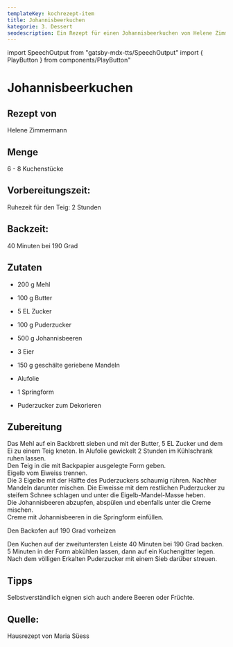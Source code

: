 ```yaml
---
templateKey: kochrezept-item
title: Johannisbeerkuchen
kategorie: 3. Dessert
seodescription: Ein Rezept für einen Johannisbeerkuchen von Helene Zimmermann
---
```

import SpeechOutput from "gatsby-mdx-tts/SpeechOutput"
import { PlayButton } from components/PlayButton"

<SpeechOutput id="kochrezept-helene-zimmermann-johannisbeerkuchen" customPlayButton={PlayButton}>

# Johannisbeerkuchen

## Rezept von

Helene Zimmermann

## Menge

6 - 8 Kuchenstücke

## Vorbereitungszeit:  
Ruhezeit für den Teig: 2 Stunden 

## Backzeit:   
40 Minuten bei 190 Grad  


## Zutaten

* 200 g Mehl
* 100 g Butter   
* 5 EL Zucker 
* 100 g Puderzucker
* 500 g Johannisbeeren      
* 3 Eier
* 150 g geschälte geriebene Mandeln 
* Alufolie
* 1 Springform

* Puderzucker zum Dekorieren


## Zubereitung

Das Mehl auf ein Backbrett sieben und mit der Butter, 5 EL Zucker und dem Ei zu einem Teig kneten. In Alufolie gewickelt 2 Stunden im Kühlschrank ruhen lassen.   
Den Teig in die mit Backpapier ausgelegte Form geben.  
Eigelb vom Eiweiss trennen.  
Die 3  Eigelbe mit der Hälfte des Puderzuckers schaumig rühren. Nachher Mandeln darunter mischen. Die Eiweisse mit dem restlichen Puderzucker zu steifem Schnee schlagen und unter die Eigelb-Mandel-Masse heben.  
Die Johannisbeeren abzupfen, abspülen und  ebenfalls unter die Creme mischen.  
Creme mit Johannisbeeren in die Springform einfüllen.  

Den Backofen auf 190 Grad vorheizen
 

Den Kuchen auf der zweituntersten Leiste 40 Minuten bei 190 Grad backen. 
5 Minuten in der Form abkühlen lassen, dann auf ein Kuchengitter legen. 
Nach dem völligen Erkalten Puderzucker mit einem Sieb darüber streuen. 

## Tipps

Selbstverständlich eignen sich auch andere Beeren oder Früchte.

## Quelle: 

Hausrezept von Maria Süess 

</SpeechOutput>